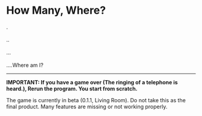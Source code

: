 # How Many, Where?

.\
\
..\
\
...\
\
....Where am I?

---
**IMPORTANT: If you have a game over (The ringing of a telephone is heard.), Rerun the program. You start from scratch.**

The game is currently in beta (0.1.1, Living Room). Do not take this as the final product. Many features are missing or not working properly.
